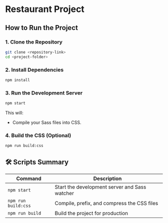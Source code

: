 # Restaurant Project

## How to Run the Project

### 1. Clone the Repository

```bash
git clone <repository-link>
cd <project-folder>
```

### 2. Install Dependencies

```bash
npm install
```

### 3. Run the Development Server

```bash
npm start
```

This will:

- Compile your Sass files into CSS.

### 4. Build the CSS (Optional)

```bash
npm run build:css
```

## 🛠 Scripts Summary

| Command             | Description                                   |
| ------------------- | --------------------------------------------- |
| `npm start`         | Start the development server and Sass watcher |
| `npm run build:css` | Compile, prefix, and compress the CSS files   |
| `npm run build`     | Build the project for production              |
